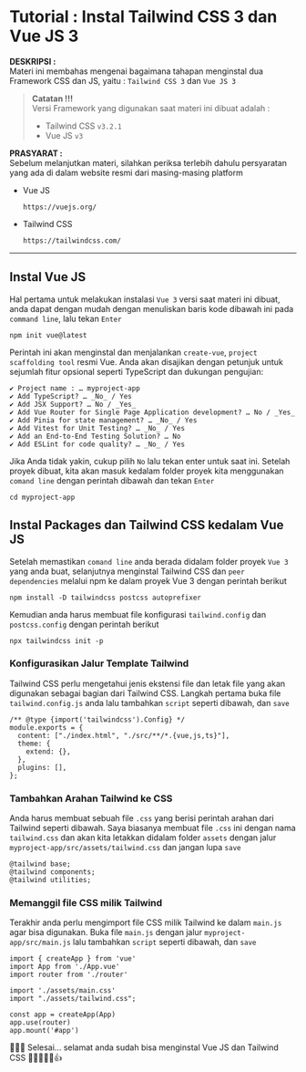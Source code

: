 # Tutorial : Instal Tailwind CSS 3 dan Vue JS 3

**DESKRIPSI :**  
Materi ini membahas mengenai bagaimana tahapan menginstal dua Framework CSS dan JS, yaitu : `Tailwind CSS 3` dan `Vue JS 3`

>  **Catatan !!!**  
>  Versi Framework yang digunakan saat materi ini dibuat adalah :
>    - Tailwind CSS `v3.2.1`
>    - Vue JS `v3`

**PRASYARAT :**  
Sebelum melanjutkan materi, silahkan periksa terlebih dahulu persyaratan yang ada di dalam website resmi dari masing-masing platform
- Vue JS
  ```
  https://vuejs.org/
  ```
- Tailwind CSS
  ```
  https://tailwindcss.com/
  ```

---

## Instal Vue JS
Hal pertama untuk melakukan instalasi `Vue 3` versi saat materi ini dibuat, anda dapat dengan mudah dengan menuliskan baris kode dibawah ini pada `command line`, lalu tekan `Enter`
```
npm init vue@latest
```

Perintah ini akan menginstal dan menjalankan `create-vue`, `project scaffolding tool` resmi Vue. Anda akan disajikan dengan petunjuk untuk sejumlah fitur opsional seperti TypeScript dan dukungan pengujian:
```
✔️ Project name : … myproject-app
✔️ Add TypeScript? … _No_ / Yes
✔️ Add JSX Support? … No / _Yes_
✔️ Add Vue Router for Single Page Application development? … No / _Yes_
✔️ Add Pinia for state management? … _No_ / Yes
✔️ Add Vitest for Unit Testing? … _No_ / Yes
✔️ Add an End-to-End Testing Solution? … No
✔️ Add ESLint for code quality? … _No_ / Yes
```

Jika Anda tidak yakin, cukup pilih `No` lalu tekan enter untuk saat ini. Setelah proyek dibuat, kita akan masuk kedalam folder proyek kita menggunakan `comand line` dengan perintah dibawah dan tekan `Enter`
```
cd myproject-app
```


## Instal Packages dan Tailwind CSS kedalam Vue JS
Setelah memastikan `comand line` anda berada didalam folder proyek `Vue 3` yang anda buat, selanjutnya menginstal Tailwind CSS dan `peer dependencies` melalui npm ke dalam proyek Vue 3 dengan perintah berikut
```
npm install -D tailwindcss postcss autoprefixer
```

Kemudian anda harus membuat file konfigurasi `tailwind.config` dan `postcss.config` dengan perintah berikut
```
npx tailwindcss init -p
```

### Konfigurasikan Jalur Template Tailwind
Tailwind CSS perlu mengetahui jenis ekstensi file dan letak file yang akan digunakan sebagai bagian dari Tailwind CSS. Langkah pertama buka file `tailwind.config.js` anda lalu tambahkan `script` seperti dibawah, dan `save`
```
/** @type {import('tailwindcss').Config} */
module.exports = {
  content: ["./index.html", "./src/**/*.{vue,js,ts}"],
  theme: {
    extend: {},
  },
  plugins: [],
};
```

### Tambahkan Arahan Tailwind ke CSS
Anda harus membuat sebuah file `.css` yang berisi perintah arahan dari Tailwind seperti dibawah. Saya biasanya membuat file `.css` ini dengan nama `tailwind.css` dan akan kita letakkan didalam folder `assets` dengan jalur `myproject-app/src/assets/tailwind.css` dan jangan lupa `save`

```
@tailwind base;
@tailwind components;
@tailwind utilities;
```

### Memanggil file CSS milik Tailwind
Terakhir anda perlu mengimport file CSS milik Tailwind ke dalam `main.js` agar bisa digunakan. Buka file `main.js` dengan jalur `myproject-app/src/main.js` lalu tambahkan `script` seperti dibawah, dan `save`
```
import { createApp } from 'vue'
import App from './App.vue'
import router from './router'

import './assets/main.css'
import "./assets/tailwind.css";

const app = createApp(App)
app.use(router)
app.mount('#app')
```

👨🏻‍💻 Selesai... selamat anda sudah bisa menginstal Vue JS dan Tailwind CSS 👋😎👏😋🤪👍
